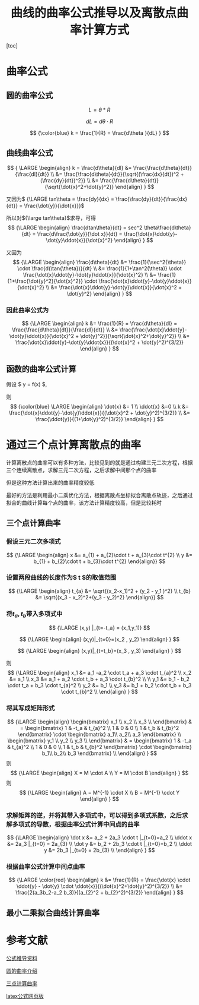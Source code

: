 <center><span style="font-size:2rem;font-weight:bold;">曲线的曲率公式推导以及离散点曲率计算方式</span></center>

<div style="page-break-after: always;"></div>

[toc]

<div style="page-break-after: always;"></div>

# 曲率公式

## 圆的曲率公式

$$
L = \theta * R
$$

$$
dL = d\theta \cdot R
$$

$$
{\color{blue} k = \frac{1}{R} = \frac{d\theta }{dL} }
$$

## 曲线曲率公式

$$
{
\LARGE
\begin{align}
k = \frac{d\theta}{dl} 
  &= \frac{\frac{d\theta}{dt}}{\frac{dl}{dt}} \\
  &= \frac{\frac{d\theta}{dt}}{\sqrt{(\frac{dx}{dt})^2 + (\frac{dy}{dt})^2}} \\
  &= \frac{\frac{d\theta}{dt}}{\sqrt{\dot{x}^2+\dot{y}^2}}
\end{align}
}
$$

又因为$ {\LARGE tan\theta = \frac{dy}{dx} = \frac{\frac{dy}{dt}}{\frac{dx}{dt}} = \frac{\dot{y}}{\dot{x}}}$

所以对${\large tan\theta}$求导，可得
$$
{\LARGE
\begin{align}
\frac{dtan\theta}{dt} = sec^2 \theta\frac{d\theta}{dt} = \frac{d\frac{\dot{y}}{\dot x}}{dt} = \frac{\dot{x}\ddot{y}-\dot{y}\ddot{x}}{\dot{x}^2}
\end{align}
}
$$

又因为
$$
{\LARGE
\begin{align}
\frac{d\theta}{dt} &= \frac{1}{\sec^2{\theta}} \cdot \frac{d(\tan{\theta})}{dt} \\
                   &= \frac{1}{1+\tan^2(\theta)} \cdot \frac{\dot{x}\ddot{y}-\dot{y}\ddot{x}}{\dot{x}^2} \\
                   &= \frac{1}{1+\frac{\dot{y}^2}{\dot{x}^2}} \cdot \frac{\dot{x}\ddot{y}-\dot{y}\ddot{x}}{\dot{x}^2} \\
                   &= \frac{\dot{x}\ddot{y}-\dot{y}\ddot{x}}{\dot{x}^2 + \dot{y}^2}
\end{align}
}
$$
 

###  因此曲率公式为

$$
{\LARGE
\begin{align}
k &= \frac{1}{R} = \frac{d\theta}{dl} = \frac{\frac{d\theta}{dt}}{\frac{dl}{dt}} \\
  &= \frac{\frac{\dot{x}\ddot{y}-\dot{y}\ddot{x}}{\dot{x}^2 + \dot{y}^2}}{\sqrt{\dot{x}^2+\dot{y}^2}} \\
  &= \frac{\dot{x}\ddot{y}-\dot{y}\ddot{x}}{(\dot{x}^2 + \dot{y}^2)^{3/2}}
\end{align}
}
$$

## 函数的曲率公式计算

假设 $ y = f(x) $,

则
$$
{\color{blue}
 \LARGE
 \begin{align}
 \dot{x} &= 1 \\
 \ddot{x} &=0 \\
 k &=  \frac{\dot{x}\ddot{y}-\dot{y}\ddot{x}}{(\dot{x}^2 + \dot{y}^2)^{3/2}} \\
   &= \frac{\ddot{y}}{(1+\dot{y}^2)^{3/2}}
 \end{align}
 }
$$

# 通过三个点计算离散点的曲率

计算离散点的曲率可以有多种方法，比较见到的就是通过构建三元二次方程，根据三个连续离散点，求解三元二次方程，之后求解中间那个点的曲率

但是这种方法计算出来的曲率精度较低

最好的方法是利用最小二乘优化方法，根据离散点坐标拟合离散点轨迹，之后通过拟合的曲线计算每个点的曲率，该方法计算精度较高，但是比较耗时

## 三个点计算曲率

### 假设三元二次多项式

$$
{\LARGE
\begin{align}
x &= a_{1} + a_{2}\cdot t + a_{3}\cdot t^{2} \\
y &= b_{1} + b_{2}\cdot t + b_{3}\cdot t^{2}
\end{align}}
$$

### 设置两段曲线的长度作为$ t $的取值范围

$$
{\LARGE \begin{align}
t_{a} &= \sqrt{(x_2-x_1)^2 + (y_2 - y_1 )^2} \\
t_{b} &= \sqrt{(x_3 - x_2)^2+(y_3 - y_2)^2}
\end{align}}
$$

### 将$t_a ,t_b$带入多项式中

$$
{\LARGE (x,y) |_{t=-t_a} = (x_1,y_1)}
$$

$$
{\LARGE
\begin{align}
(x,y)|_{t=0}=(x_2 , y_2)
\end{align}
}
$$

$$
{\LARGE
\begin{align}
(x,y)|_{t=t_b}=(x_3 , y_3)
\end{align}
}
$$

则
$$
{\LARGE
\begin{align}
x_1 &= a_1 -a_2 \cdot t_a + a_3 \cdot t_{a}^2 \\
x_2 &= a_1 \\
x_3 &= a_1 + a_2 \cdot t_b + a_3 \cdot t_{b}^2 \\
\\
y_1 &= b_1 - b_2 \cdot t_a + b_3 \cdot t_{a}^2 \\
y_2 &= b_1 \\
y_3 &= b_1 + b_2 \cdot t_b + b_3 \cdot t_{b}^2 \\
\end{align}
}
$$

### 将其写成矩阵形式

$$
{\LARGE
\begin{align}
\begin{bmatrix}
 x_1 \\
 x_2 \\
 x_3 \\
\end{bmatrix}
& = 
\begin{bmatrix}
1 & -t_a & t_{a}^2 \\
1 &   0  & 0       \\
1 &  t_b & t_{b}^2
\end{bmatrix}
\cdot
\begin{bmatrix}
 a_1\\
 a_2\\
 a_3
\end{bmatrix} \\
\begin{bmatrix}
 y_1 \\
 y_2 \\
 y_3 \\
\end{bmatrix}
& = 
\begin{bmatrix}
1 & -t_a & t_{a}^2 \\
1 &   0  & 0       \\
1 &  t_b & t_{b}^2
\end{bmatrix}
\cdot
\begin{bmatrix}
 b_1\\
 b_2\\
 b_3
\end{bmatrix} \\
\end{align}
}
$$
则
$$
{\LARGE
\begin{align}
X = M \cdot A \\
Y = M \cdot B
\end{align}
}
$$
则
$$
{\LARGE
\begin{align}
A = M^{-1} \cdot X \\
B = M^{-1} \cdot Y
\end{align}
}
$$

### 求解矩阵的逆，并将其带入多项式中，可以得到多项式系数，之后求解多项式的导数，根据曲率公式计算中间点的曲率

$$
{\LARGE
\begin{align}
\dot  x &= a_2 + 2a_3 \cdot t |_{t=0}=a_2 \\
\ddot x &= 2a_3 |_{t=0} = 2a_{3} \\
\dot  y &= b_2 + 2b_3 \cdot t |_{t=0}=b_2 \\
\ddot y &= 2b_3 |_{t=0} = 2b_{3} \\
\end{align}
}
$$

### 根据曲率公式计算中间点曲率

$$
{\LARGE
\color{red}
\begin{align}
k &= \frac{1}{R} = \frac{\dot{x} \cdot \ddot{y} - \dot{y} \cdot \ddot{x}}{(\dot{x}^2+\dot{y}^2)^{3/2}} \\
  &= \frac{2(a_3b_2-a_2 b_3)}{(a_{2}^2 + b_{2}^2)^{3/2}}
\end{align}
}
$$

## 最小二乘拟合曲线计算曲率





# 参考文献

[公式推导资料](https://mathworld.wolfram.com/Curvature.html)

[圆的曲率介绍](https://mp.weixin.qq.com/s?)

[三点计算曲率](https://zhuanlan.zhihu.com/p/72083902)

[latex公式网页版](https://www.latexlive.com/)

